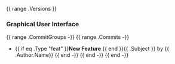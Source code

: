 {{ range .Versions }}
### Graphical User Interface

{{ range .CommitGroups -}}
{{ range .Commits -}}
* {{ if eq .Type "feat" }}**New Feature** {{ end }}{{ .Subject }} by {{ .Author.Name}}
{{ end -}}
{{ end -}}
{{ end -}}